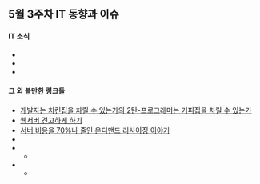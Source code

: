 ## 5월 3주차 IT 동향과 이슈

#### IT 소식
- []()
- []()
- []()

#### 그 외 볼만한 링크들
- [개발자는 치킨집을 차릴 수 있는가의 2탄-프로그래머는 커피집을 차릴 수 있는가](https://docs.com/user487534/1199)
- [웹서버 견고하게 하기](https://lesstif.gitbooks.io/web-service-hardening/content/web-server.html)
- [서버 비용을 70%나 줄인 온디맨드 리사이징 이야기](http://engineering.vcnc.co.kr/2016/05/ondemand-image-resizing/)
- []()
- - []()
- - []()
